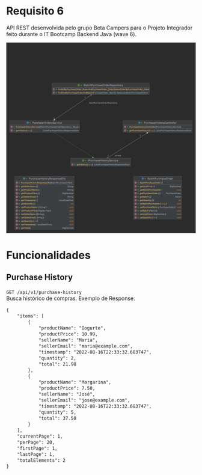 # Requisito 6
API REST desenvolvida pelo grupo Beta Campers para o Projeto Integrador feito durante o IT Bootcamp Backend Java (wave 6).

<img src="purchase-history.png" alt="UML diagram">

# Funcionalidades

## Purchase History

`GET /api/v1/purchase-history` <br>
Busca histórico de compras. Exemplo de Response:
<br>
<pre><code>{
    "items": [
        {
            "productName": "Iogurte",
            "productPrice": 10.99,
            "sellerName": "Maria",
            "sellerEmail": "maria@example.com",
            "timestamp": "2022-08-16T22:33:32.683747",
            "quantity": 2,
            "total": 21.98
        },
        {
            "productName": "Margarina",
            "productPrice": 7.50,
            "sellerName": "José",
            "sellerEmail": "jose@example.com",
            "timestamp": "2022-08-16T22:33:32.683747",
            "quantity": 5,
            "total": 37.50
        }
    ],
    "currentPage": 1,
    "perPage": 20,
    "firstPage": 1,
    "lastPage": 1,
    "totalElements": 2
}
</code></pre>
